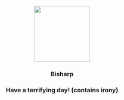 <p align="center">
    <img src="https://raw.githubusercontent.com/PokeAPI/sprites/master/sprites/pokemon/625.png" width="150" height="150">
</p>
<h3 align="center"> <b>Bisharp</b></h3>
<h3 align="center">Have a terrifying day! (contains irony)</h3>
